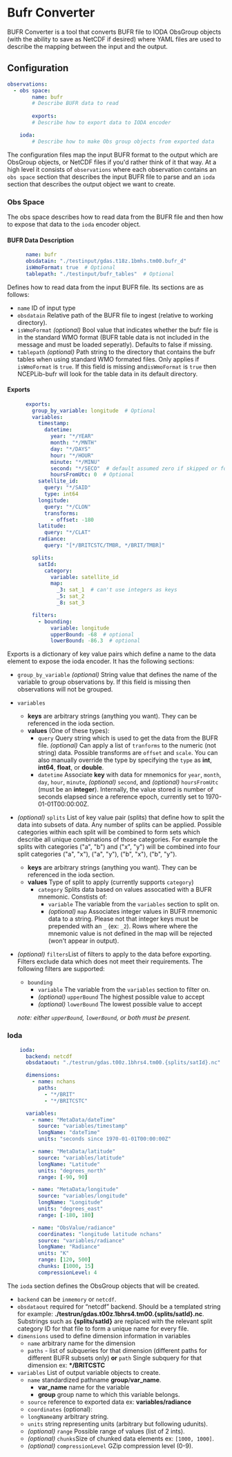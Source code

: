 # Bufr Converter

BUFR Converter is a tool that converts BUFR file to IODA ObsGroup objects (with the ability to save 
as NetCDF if desired) where YAML files are used to describe the mapping between the input and the 
output.

## Configuration

```yaml
observations:
  - obs space:
        name: bufr
        # Describe BUFR data to read
        
        exports:
        # Describe how to export data to IODA encoder

    ioda:
        # Describe how to make Obs group objects from exported data
```

The configuration files map the input BUFR format to the output which are ObsGroup objects, or 
NetCDF files if you'd rather think of it that way. At a high level it consists of `observations` 
where each observation contains an `obs space` section that describes the input BUFR file to parse
and an `ioda` section that describes the output object we want to create.

### Obs Space

The obs space describes how to read data from the BUFR file and then how to expose that data to the
`ioda` encoder object.

#### BUFR Data Description

```yaml
      name: bufr
      obsdatain: "./testinput/gdas.t18z.1bmhs.tm00.bufr_d"
      isWmoFormat: true  # Optional
      tablepath: "./testinput/bufr_tables"  # Optional
```

Defines how to read data from the input BUFR file. Its sections are as follows:

* `name` ID of input type
* `obsdatain` Relative path of the BUFR file to ingest (relative to working directory).
* `isWmoFormat` _(optional)_ Bool value that indicates whether the bufr file is in the standard WMO 
   format (BUFR table data is not included in the message and must be loaded seperatly). Defaults
   to false if missing.
* `tablepath` _(optional)_ Path string to the directory that contains the bufr tables when using 
   standard WMO formated files. Only applies if `isWmoFormat` is `true`. If this field is missing 
   and`isWmoFormat` is `true` then NCEPLib-bufr will look for the table data in its default
   directory.

#### Exports

```yaml
      exports:
        group_by_variable: longitude  # Optional
        variables:
          timestamp:
            datetime:
              year: "*/YEAR"
              month: "*/MNTH"
              day: "*/DAYS"
              hour: "*/HOUR"
              minute: "*/MINU"
              second: "*/SECO"  # default assumed zero if skipped or found as missing
              hoursFromUtc: 0  # Optional
          satellite_id:
            query: "*/SAID"
            type: int64
          longitude:
            query: "*/CLON"
            transforms:
              - offset: -180
          latitude:
            query: "*/CLAT"
          radiance:
            query: "[*/BRITCSTC/TMBR, */BRIT/TMBR]"

        splits:
          satId:
            category:
              variable: satellite_id
              map:
                _3: sat_1  # can't use integers as keys
                _5: sat_2
                _8: sat_3

        filters:
          - bounding:
              variable: longitude
              upperBound: -68  # optional
              lowerBound: -86.3  # optional
```
Exports is a dictionary of key value pairs which define a name to the data element to expose the 
ioda encoder. It has the following sections:

* `group_by_variable` _(optional)_ String value that defines the name of the variable to group 
   observations by. If this field is missing then observations will not be grouped.

* `variables`
  * **keys** are arbitrary strings (anything you want). They can be referenced in the ioda section.
  * **values** (One of these types):
    * `query` Query string which is used to get the data from the BUFR file. _(optional)_ Can 
      apply a list of `tranforms` to the numeric (not string) data. Possible transforms are 
      `offset` and `scale`. You can also manually override the type by specifying the `type` as 
      **int**, **int64**, **float**, or **double**.
    * `datetime` Associate **key** with data for mnemonics for `year`, `month`, `day`, `hour`,
      `minute`, _(optional)_ `second`, and _(optional)_ `hoursFromUtc` (must be an **integer**).
      Internally, the value stored is number of seconds elapsed since a reference epoch, currently
      set to 1970-01-01T00:00:00Z.
      

* _(optional)_ `splits` List of key value pair (splits) that define how to split the data into 
  subsets of data. Any number of splits can be applied. Possible categories within each split will 
  be combined to form sets which describe all unique combinations of those categories. For example 
  the splits with categories ("a", "b") and ("x", "y") will be combined into four split categories 
  ("a", "x"), ("a", "y"), ("b", "x"), ("b", "y").
  * **keys** are arbitrary strings (anything you want). They can be referenced in the ioda section.
  * **values** Type of split to apply (currently supports `category`)
    * `category` Splits data based on values assocatied with a BUFR mnemonic. Constists of:
      * `variable` The variable from the `variables` section to split on.
      * _(optional)_ `map` Associates integer values in BUFR mnemonic data to a string. Please not 
        that integer keys must be prepended with an `_` (ex: `_2`). Rows where where the mnemonic 
        value is not defined in the map will be rejected (won't appear in output).
  

* _(optional)_ `filters`List of filters to apply to the data before exporting. Filters exclude data
  which does not meet their requirements. The following filters are supported:
    * `bounding`
      * `variable` The variable from the `variables` section to filter on.
      * _(optional)_ `upperBound` The highest possible value to accept
      * _(optional)_ `lowerBound` The lowest possible value to accept
  
    _note: either `upperBound`, `lowerBound`, or both must be present._
        

### Ioda

```yaml
    ioda:
      backend: netcdf
      obsdataout: "./testrun/gdas.t00z.1bhrs4.tm00.{splits/satId}.nc"

      dimensions:
        - name: nchans
          paths:
            - "*/BRIT"
            - "*/BRITCSTC"

      variables:
        - name: "MetaData/dateTime"
          source: "variables/timestamp"
          longName: "dateTime"
          units: "seconds since 1970-01-01T00:00:00Z"

        - name: "MetaData/latitude"
          source: "variables/latitude"
          longName: "Latitude"
          units: "degrees_north"
          range: [-90, 90]

        - name: "MetaData/longitude"
          source: "variables/longitude"
          longName: "Longitude"
          units: "degrees_east"
          range: [-180, 180]

        - name: "ObsValue/radiance"
          coordinates: "longitude latitude nchans"
          source: "variables/radiance"
          longName: "Radiance"
          units: "K"
          range: [120, 500]
          chunks: [1000, 15]
          compressionLevel: 4
```

The `ioda` section defines the ObsGroup objects that will be created. 

* `backend` can be `inmemory` or `netcdf`.
* `obsdataout` required for “netcdf” backend. Should be a templated string for example: 
  **./testrun/gdas.t00z.1bhrs4.tm00.{splits/satId}.nc**. Substrings such as **{splits/satId}** are 
  replaced with the relevant split category ID for that file to form a unique name for every file.
* `dimensions` used to define dimension information in variables
    * `name` arbitrary name for the dimension
    * `paths` - list of subqueries for that dimension (different paths for different BUFR subsets 
                only) **or** `path` Single subquery for that dimension ex: **\*/BRITCSTC**
* `variables` List of output variable objects to create.
  * `name` standardized pathname **group**/**var_name**. 
    * **var_name** name for the variable
    * **group** group name to which this variable belongs.
  * `source` reference to exported data ex: **variables/radiance**
  * `coordinates` (optional):
  * `longName`any arbitrary string.
  * `units` string representing units (arbitrary but following udunits).
  * _(optional)_ `range` Possible range of values (list of 2 ints).
  * _(optional)_ `chunks`Size of chunked data elements ex: `[1000, 1000]`.
  * _(optional)_ `compressionLevel` GZip compression level (0-9).
  
